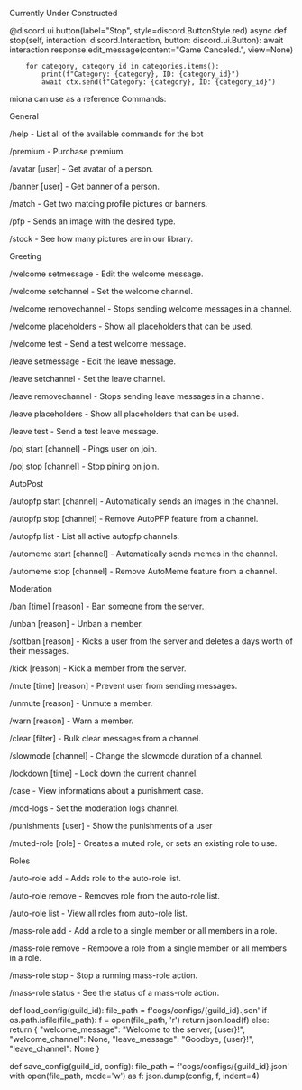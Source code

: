 Currently Under Constructed

@discord.ui.button(label="Stop", style=discord.ButtonStyle.red)
    async def stop(self, interaction: discord.Interaction, button: discord.ui.Button):
        await interaction.response.edit_message(content="Game Canceled.", view=None)

        for category, category_id in categories.items():
            print(f"Category: {category}, ID: {category_id}")
            await ctx.send(f"Category: {category}, ID: {category_id}")


miona
can use as a reference
Commands:

General

/help - List all of the available commands for the bot

/premium - Purchase premium.

/avatar [user] - Get avatar of a person.

/banner [user] - Get banner of a person.

/match  - Get two matcing profile pictures or banners.

/pfp  - Sends an image with the desired type.

/stock - See how many pictures are in our library.

Greeting

/welcome setmessage - Edit the welcome message.

/welcome setchannel  - Set the welcome channel.

/welcome removechannel - Stops sending welcome messages in a channel.

/welcome placeholders - Show all placeholders that can be used.

/welcome test - Send a test welcome message.

/leave setmessage - Edit the leave message.

/leave setchannel  - Set the leave channel.

/leave removechannel - Stops sending leave messages in a channel.

/leave placeholders - Show all placeholders that can be used.

/leave test - Send a test leave message.

/poj start  [channel] - Pings user on join.

/poj stop [channel] - Stop pining on join.

AutoPost

/autopfp start  [channel] - Automatically sends an images in the channel.

/autopfp stop [channel] - Remove AutoPFP feature from a channel.

/autopfp list - List all active autopfp channels.

/automeme start  [channel] - Automatically sends memes in the channel.

/automeme stop [channel] - Remove AutoMeme feature from a channel.

Moderation

/ban  [time] [reason] - Ban someone from the server.

/unban  [reason] - Unban a member.

/softban  [reason] - Kicks a user from the server and deletes a days worth of their messages.

/kick  [reason] - Kick a member from the server.

/mute  [time] [reason] - Prevent user from sending messages.

/unmute  [reason] - Unmute a member.

/warn  [reason] - Warn a member.

/clear  [filter] - Bulk clear messages from a channel.

/slowmode  [channel] - Change the slowmode duration of a channel.

/lockdown [time] - Lock down the current channel.

/case  - View informations about a punishment case.

/mod-logs  - Set the moderation logs channel.

/punishments [user] - Show the punishments of a user

/muted-role [role] - Creates a muted role, or sets an existing role to use.

Roles

/auto-role add  - Adds role to the auto-role list.

/auto-role remove  - Removes role from the auto-role list.

/auto-role list - View all roles from auto-role list.

/mass-role add   - Add a role to a single member or all members in a role.

/mass-role remove   - Remoove a role from a single member or all members in a role.

/mass-role stop - Stop a running mass-role action.

/mass-role status - See the status of a mass-role action.


def load_config(guild_id):
    file_path = f'cogs/configs/{guild_id}.json'
    if os.path.isfile(file_path):
        f = open(file_path, 'r')
        return json.load(f)
    else:
        return {
            "welcome_message": "Welcome to the server, {user}!",
            "welcome_channel": None,
            "leave_message": "Goodbye, {user}!",
            "leave_channel": None
        }
        
def save_config(guild_id, config):
    file_path = f'cogs/configs/{guild_id}.json'
    with open(file_path, mode='w') as f:
        json.dump(config, f, indent=4)